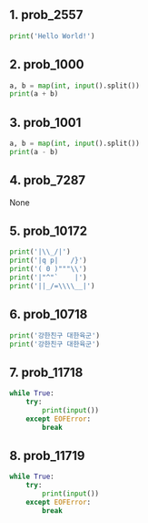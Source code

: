 ## 1. prob_2557

```python
print('Hello World!')
```

## 2. prob_1000

```python
a, b = map(int, input().split())
print(a + b)
```

## 3. prob_1001

```python
a, b = map(int, input().split())
print(a - b)
```

## 4. prob_7287

None

## 5. prob_10172

```python
print('|\\_/|')
print('|q p|   /}')
print('( 0 )"""\\')
print('|"^"`    |')
print('||_/=\\\\__|')
```

## 6. prob_10718

```python
print('강한친구 대한육군')
print('강한친구 대한육군')
```

## 7. prob_11718

```python
while True:
    try:
        print(input())
    except EOFError:
        break
```

## 8. prob_11719

```python
while True:
    try:
        print(input())
    except EOFError:
        break
```

